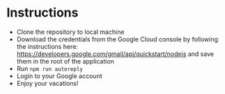 # Instructions

- Clone the repository to local machine
- Download the credentials from the Google Cloud console by following the instructions here: https://developers.google.com/gmail/api/quickstart/nodejs and save them in the root of the application
- Run ```npm run autoreply```
- Login to your Google account
- Enjoy your vacations!